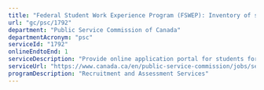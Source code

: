 ```yaml
---
title: "Federal Student Work Experience Program (FSWEP): Inventory of student employment opportunities in Public Service"
url: "gc/psc/1792"
department: "Public Service Commission of Canada"
departmentAcronym: "psc"
serviceId: "1792"
onlineEndtoEnd: 1
serviceDescription: "Provide online application portal for students for a range of student job opportunities"
serviceUrl: "https://www.canada.ca/en/public-service-commission/jobs/services/recruitment/students/federal-student-work-program.html"
programDescription: "Recruitment and Assessment Services"
---
```

